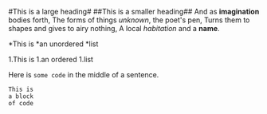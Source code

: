 #This is a large heading#
##This is a smaller heading##
And as **imagination** bodies forth,
The forms of things *unknown*, the poet's pen,
Turns them to shapes and gives to airy nothing,
A local *habitation* and a **name**.

*This is
*an unordered
*list

1.This is 
1.an ordered
1.list

Here is `some code` in the middle of a sentence.
```
This is 
a block
of code
```
